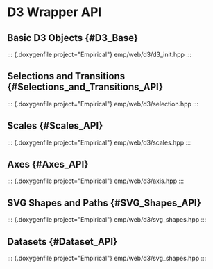 D3 Wrapper API
==============

Basic D3 Objects {#D3_Base}
----------------

::: {.doxygenfile project="Empirical"}
emp/web/d3/d3\_init.hpp
:::

Selections and Transitions {#Selections_and_Transitions_API}
--------------------------

::: {.doxygenfile project="Empirical"}
emp/web/d3/selection.hpp
:::

Scales {#Scales_API}
------

::: {.doxygenfile project="Empirical"}
emp/web/d3/scales.hpp
:::

Axes {#Axes_API}
----

::: {.doxygenfile project="Empirical"}
emp/web/d3/axis.hpp
:::

SVG Shapes and Paths {#SVG_Shapes_API}
--------------------

::: {.doxygenfile project="Empirical"}
emp/web/d3/svg\_shapes.hpp
:::

Datasets {#Dataset_API}
--------

::: {.doxygenfile project="Empirical"}
emp/web/d3/svg\_shapes.hpp
:::
